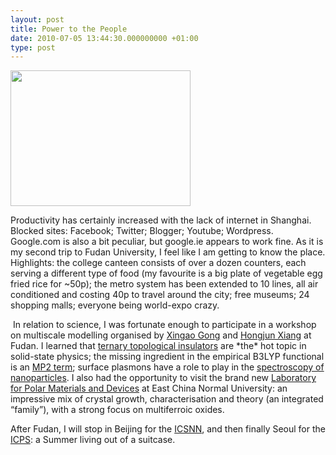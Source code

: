 ```yaml
---
layout: post
title: Power to the People
date: 2010-07-05 13:44:30.000000000 +01:00
type: post
---
```

<a href="http://thelostelectron.files.wordpress.com/2012/04/shanghai.png"><img class="alignleft size-full wp-image-65" title="Shanghai" src="{{ site.baseurl }}/assets/2010/07/shanghai.png" alt="" width="288" height="217" /></a>

Productivity has certainly increased with the lack of internet in Shanghai. Blocked sites: Facebook; Twitter; Blogger; Youtube; Wordpress. Google.com is also a bit peculiar, but google.ie appears to work fine. As it is my second trip to Fudan University, I feel like I am getting to know the place. Highlights: the college canteen consists of over a dozen counters, each serving a different type of food (my favourite is a big plate of vegetable egg fried rice for ~50p); the metro system has been extended to 10 lines, all air conditioned and costing 40p to travel around the city; free museums; 24 shopping malls; everyone being world-expo crazy.

<p> In relation to science, I was fortunate enough to participate in a workshop on multiscale modelling organised by <a title="http://www.physics.fudan.edu.cn/xggong/" href="http://www.physics.fudan.edu.cn/xggong/">Xingao Gong</a> and <a title="http://www4.ncsu.edu/~hxiang/" href="http://www4.ncsu.edu/%7Ehxiang/">Hongjun Xiang</a> at Fudan. I learned that <a title="http://www.nature.com/nmat/journal/v9/n7/full/nmat2771.html" href="http://www.nature.com/nmat/journal/v9/n7/full/nmat2771.html">ternary topological insulators</a> are *the* hot topic in solid-state physics; the missing ingredient in the empirical B3LYP functional is an <a title="http://www.pnas.org/content/106/13/4963.full" href="http://www.pnas.org/content/106/13/4963.full">MP2 term</a>; surface plasmons have a role to play in the <a title="http://link.aps.org/doi/10.1103/PhysRevB.78.235413" href="http://link.aps.org/doi/10.1103/PhysRevB.78.235413">spectroscopy of nanoparticles</a>. I also had the opportunity to visit the brand new <a title="http://faculty.ecnu.edu.cn/duanchungang/Info_eng.html" href="http://faculty.ecnu.edu.cn/duanchungang/Info_eng.html">Laboratory for Polar Materials and Devices</a> at East China Normal University: an impressive mix of crystal growth, characterisation and theory (an integrated “family”), with a strong focus on multiferroic oxides.</p>
<p>After Fudan, I will stop in Beijing for the <a title="http://icsnn2010.semi.ac.cn/dct/Wiki.jsp?page=Main" href="http://icsnn2010.semi.ac.cn/dct/Wiki.jsp?page=Main">ICSNN</a>, and then finally Seoul for the <a title="http://icps2010.org/" href="http://icps2010.org/">ICPS</a>: a Summer living out of a suitcase.
